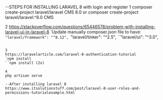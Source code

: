 --STEPS FOR INSTALLING LARAVEL 8 with login and register
1
composer create-project laravel/laravel CMS 8.0
or
composer create-project laravel/laravel:^8.0 CMS

2
https://stackoverflow.com/questions/65446578/problem-with-installing-laravel-ui-in-laravel-8
`Update manually composer.json file to have:
``"laravel/framework": "^8.12",
``"laravel/tinker": "^2.5",
``"laravel/ui": "^3.0",
```Run composer update to update packages to latest

3
https://laravelarticle.com/laravel-8-authentication-tutorial
`npm install
``npm install (2x)

4
php artisan serve

--After installing laravel 8
https://www.itsolutionstuff.com/post/laravel-8-user-roles-and-permissions-tutorialexample.html

